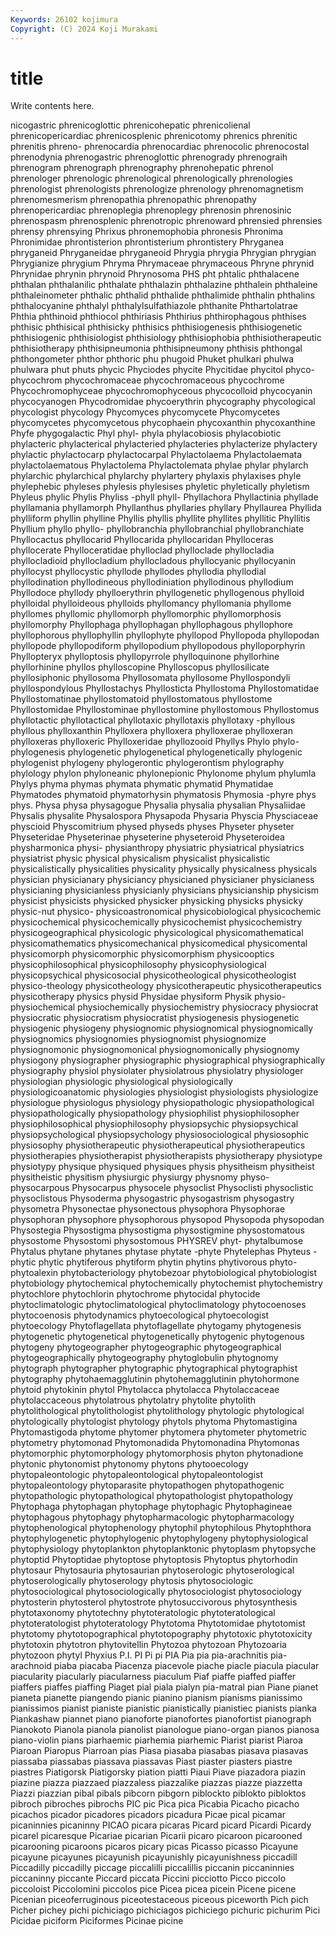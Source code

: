 ```yaml
---
Keywords: 26102 kojimura
Copyright: (C) 2024 Koji Murakami
---
```


# title

Write contents here.



nicogastric phrenicoglottic
phrenicohepatic phrenicolienal phrenicopericardiac phrenicosplenic phrenicotomy phrenics phrenitic phrenitis phreno- phrenocardia
phrenocardiac phrenocolic phrenocostal phrenodynia phrenogastric phrenoglottic phrenogrady phrenograih phrenogram phrenograph
phrenography phrenohepatic phrenol phrenologer phrenologic phrenological phrenologically phrenologies phrenologist phrenologists
phrenologize phrenology phrenomagnetism phrenomesmerism phrenopathia phrenopathic phrenopathy phrenopericardiac phrenoplegia phrenoplegy
phrenosin phrenosinic phrenospasm phrenosplenic phrenotropic phrenoward phrensied phrensies phrensy phrensying
Phrixus phronemophobia phronesis Phronima Phronimidae phrontisterion phrontisterium phrontistery Phryganea phryganeid
Phryganeidae phryganeoid Phrygia phrygia Phrygian phrygian Phrygianize phrygium Phryma Phrymaceae
phrymaceous Phryne phrynid Phrynidae phrynin phrynoid Phrynosoma PHS pht phtalic
phthalacene phthalan phthalanilic phthalate phthalazin phthalazine phthalein phthaleine phthaleinometer phthalic
phthalid phthalide phthalimide phthalin phthalins phthalocyanine phthalyl phthalylsulfathiazole phthanite Phthartolatrae
Phthia phthinoid phthiocol phthiriasis Phthirius phthirophagous phthises phthisic phthisical phthisicky
phthisics phthisiogenesis phthisiogenetic phthisiogenic phthisiologist phthisiology phthisiophobia phthisiotherapeutic phthisiotherapy phthisipneumonia
phthisipneumony phthisis phthongal phthongometer phthor phthoric phu phugoid Phuket phulkari
phulwa phulwara phut phuts phycic Phyciodes phycite Phycitidae phycitol phyco-
phycochrom phycochromaceae phycochromaceous phycochrome Phycochromophyceae phycochromophyceous phycocolloid phycocyanin phycocyanogen Phycodromidae
phycoerythrin phycography phycological phycologist phycology Phycomyces phycomycete Phycomycetes phycomycetes phycomycetous
phycophaein phycoxanthin phycoxanthine Phyfe phygogalactic Phyl phyl- phyla phylacobiosis phylacobiotic
phylacteric phylacterical phylacteried phylacteries phylacterize phylactery phylactic phylactocarp phylactocarpal Phylactolaema
Phylactolaemata phylactolaematous Phylactolema Phylactolemata phylae phylar phylarch phylarchic phylarchical phylarchy
phylartery phylaxis phylaxises phyle phylephebic phyleses phylesis phylesises phyletic phyletically
phyletism Phyleus phylic Phylis Phyliss -phyll phyll- Phyllachora Phyllactinia phyllade
phyllamania phyllamorph Phyllanthus phyllaries phyllary Phyllaurea Phyllida phylliform phyllin phylline
Phyllis phyllis phyllite phyllites phyllitic Phyllitis Phyllium phyllo phyllo- phyllobranchia
phyllobranchial phyllobranchiate Phyllocactus phyllocarid Phyllocarida phyllocaridan Phylloceras phyllocerate Phylloceratidae phylloclad
phylloclade phyllocladia phyllocladioid phyllocladium phyllocladous phyllocyanic phyllocyanin phyllocyst phyllocystic phyllode
phyllodes phyllodia phyllodial phyllodination phyllodineous phyllodiniation phyllodinous phyllodium Phyllodoce phyllody
phylloerythrin phyllogenetic phyllogenous phylloid phylloidal phylloideous phylloids phyllomancy phyllomania phyllome
phyllomes phyllomic phyllomorph phyllomorphic phyllomorphosis phyllomorphy Phyllophaga phyllophagan phyllophagous phyllophore
phyllophorous phyllophyllin phyllophyte phyllopod Phyllopoda phyllopodan phyllopode phyllopodiform phyllopodium phyllopodous
phylloporphyrin Phyllopteryx phylloptosis phyllopyrrole phylloquinone phyllorhine phyllorhinine phyllos phylloscopine Phylloscopus
phyllosilicate phyllosiphonic phyllosoma Phyllosomata phyllosome Phyllospondyli phyllospondylous Phyllostachys Phyllosticta Phyllostoma
Phyllostomatidae Phyllostomatinae phyllostomatoid phyllostomatous phyllostome Phyllostomidae Phyllostominae phyllostomine phyllostomous Phyllostomus
phyllotactic phyllotactical phyllotaxic phyllotaxis phyllotaxy -phyllous phyllous phylloxanthin Phylloxera phylloxera
phylloxerae phylloxeran phylloxeras phylloxeric Phylloxeridae phyllozooid Phyllys Phylo phylo- phylogenesis
phylogenetic phylogenetical phylogenetically phylogenic phylogenist phylogeny phylogerontic phylogerontism phylography phylology
phylon phyloneanic phylonepionic Phylonome phylum phylumla Phylys phyma phymas phymata
phymatic phymatid Phymatidae Phymatodes phymatoid phymatorhysin phymatosis Phymosia -phyre phys
phys. Physa physa physagogue Physalia physalia physalian Physaliidae Physalis physalite
Physalospora Physapoda Physaria Physcia Physciaceae physcioid Physcomitrium physed physeds physes
Physeter physeter Physeteridae Physeterinae physeterine physeteroid Physeteroidea physharmonica physi- physianthropy
physiatric physiatrical physiatrics physiatrist physic physical physicalism physicalist physicalistic physicalistically
physicalities physicality physically physicalness physicals physician physicianary physiciancy physicianed physicianer
physicianess physicianing physicianless physicianly physicians physicianship physicism physicist physicists physicked
physicker physicking physicks physicky physic-nut physico- physicoastronomical physicobiological physicochemic physicochemical
physicochemically physicochemist physicochemistry physicogeographical physicologic physicological physicomathematical physicomathematics physicomechanical physicomedical
physicomental physicomorph physicomorphic physicomorphism physicooptics physicophilosophical physicophilosophy physicophysiological physicopsychical physicosocial
physicotheological physicotheologist physico-theology physicotheology physicotherapeutic physicotherapeutics physicotherapy physics physid Physidae
physiform Physik physio- physiochemical physiochemically physiochemistry physiocracy physiocrat physiocratic physiocratism
physiocratist physiogenesis physiogenetic physiogenic physiogeny physiognomic physiognomical physiognomically physiognomics physiognomies
physiognomist physiognomize physiognomonic physiognomonical physiognomonically physiognomy physiogony physiographer physiographic physiographical
physiographically physiography physiol physiolater physiolatrous physiolatry physiologer physiologian physiologic physiological
physiologically physiologicoanatomic physiologies physiologist physiologists physiologize physiologue physiologus physiology physiopathologic
physiopathological physiopathologically physiopathology physiophilist physiophilosopher physiophilosophical physiophilosophy physiopsychic physiopsychical physiopsychological
physiopsychology physiosociological physiosophic physiosophy physiotherapeutic physiotherapeutical physiotherapeutics physiotherapies physiotherapist physiotherapists
physiotherapy physiotype physiotypy physique physiqued physiques physis physitheism physitheist physitheistic
physitism physiurgic physiurgy physnomy physo- physocarpous Physocarpus physocele physoclist Physoclisti
physoclistic physoclistous Physoderma physogastric physogastrism physogastry physometra Physonectae physonectous physophora
Physophorae physophoran physophore physophorous physopod Physopoda physopodan Physostegia Physostigma physostigma
physostigmine physostomatous physostome Physostomi physostomous PHYSREV phyt- phytalbumose Phytalus phytane
phytanes phytase phytate -phyte Phytelephas Phyteus -phytic phytic phytiferous phytiform
phytin phytins phytivorous phyto- phytoalexin phytobacteriology phytobezoar phytobiological phytobiologist phytobiology
phytochemical phytochemically phytochemist phytochemistry phytochlore phytochlorin phytochrome phytocidal phytocide phytoclimatologic
phytoclimatological phytoclimatology phytocoenoses phytocoenosis phytodynamics phytoecological phytoecologist phytoecology Phytoflagellata phytoflagellate
phytogamy phytogenesis phytogenetic phytogenetical phytogenetically phytogenic phytogenous phytogeny phytogeographer phytogeographic
phytogeographical phytogeographically phytogeography phytoglobulin phytognomy phytograph phytographer phytographic phytographical phytographist
phytography phytohaemagglutinin phytohemagglutinin phytohormone phytoid phytokinin phytol Phytolacca phytolacca Phytolaccaceae
phytolaccaceous phytolatrous phytolatry phytolite phytolith phytolithological phytolithologist phytolithology phytologic phytological
phytologically phytologist phytology phytols phytoma Phytomastigina Phytomastigoda phytome phytomer phytomera
phytometer phytometric phytometry phytomonad Phytomonadida Phytomonadina Phytomonas phytomorphic phytomorphology phytomorphosis
phyton phytonadione phytonic phytonomist phytonomy phytons phytooecology phytopaleontologic phytopaleontological phytopaleontologist
phytopaleontology phytoparasite phytopathogen phytopathogenic phytopathologic phytopathological phytopathologist phytopathology Phytophaga phytophagan
phytophage phytophagic Phytophagineae phytophagous phytophagy phytopharmacologic phytopharmacology phytophenological phytophenology phytophil
phytophilous Phytophthora phytophylogenetic phytophylogenic phytophylogeny phytophysiological phytophysiology phytoplankton phytoplanktonic phytoplasm
phytopsyche phytoptid Phytoptidae phytoptose phytoptosis Phytoptus phytorhodin phytosaur Phytosauria phytosaurian
phytoserologic phytoserological phytoserologically phytoserology phytosis phytosociologic phytosociological phytosociologically phytosociologist phytosociology
phytosterin phytosterol phytostrote phytosuccivorous phytosynthesis phytotaxonomy phytotechny phytoteratologic phytoteratological phytoteratologist
phytoteratology Phytotoma Phytotomidae phytotomist phytotomy phytotopographical phytotopography phytotoxic phytotoxicity phytotoxin
phytotron phytovitellin Phytozoa phytozoan Phytozoaria phytozoon phytyl Phyxius P.I. PI
Pi pi PIA Pia pia pia-arachnitis pia-arachnoid piaba piacaba Piacenza
piacevole piache piacle piacula piacular piacularity piacularly piacularness piaculum Piaf
piaffe piaffed piaffer piaffers piaffes piaffing Piaget pial piala pialyn
pia-matral pian Piane pianet pianeta pianette piangendo pianic pianino pianism
pianisms pianissimo pianissimos pianist pianiste pianistic pianistically pianistiec pianists pianka
Piankashaw piannet piano pianoforte pianofortes pianofortist pianograph Pianokoto Pianola pianola
pianolist pianologue piano-organ pianos pianosa piano-violin pians piarhaemic piarhemia piarhemic
Piarist piarist Piaroa Piaroan Piaropus Piarroan pias Piasa piasaba piasabas
piasava piasavas piassaba piassabas piassava piassavas Piast piaster piasters piastre
piastres Piatigorsk Piatigorsky piation piatti Piaui Piave piazadora piazin piazine
piazza piazzaed piazzaless piazzalike piazzas piazze piazzetta Piazzi piazzian pibal
pibals pibcorn pibgorn piblockto piblokto pibloktos pibroch pibroches pibrochs PIC
pic Pica pica Picabia Picacho picacho picachos picador picadores picadors
picadura Picae pical picamar picaninnies picaninny PICAO picara picaras Picard
picard Picardi Picardy picarel picaresque Picariae picarian Picarii picaro picaroon
picarooned picarooning picaroons picaros picary picas Picasso picasso Picayune picayune
picayunes picayunish picayunishly picayunishness piccadill Piccadilly piccadilly piccage piccalilli piccalillis
piccanin piccaninnies piccaninny piccante Piccard piccata Piccini picciotto Picco piccolo
piccoloist Piccolomini piccolos pice Picea picea picein Picene picene Picenian
piceoferruginous piceotestaceous piceous piceworth Pich pich Picher pichey pichi pichiciago
pichiciagos pichiciego pichuric pichurim Pici Picidae piciform Piciformes Picinae picine
